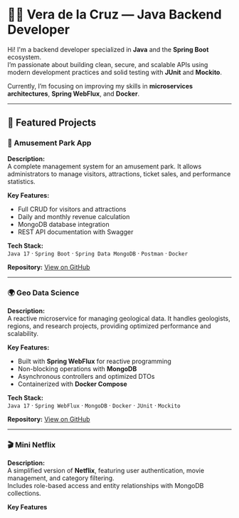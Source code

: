 # 👩‍💻 Vera de la Cruz — Java Backend Developer

Hi! I'm a backend developer specialized in **Java** and the **Spring Boot** ecosystem.  
I’m passionate about building clean, secure, and scalable APIs using modern development practices and solid testing with **JUnit** and **Mockito**.  

Currently, I’m focusing on improving my skills in **microservices architectures**, **Spring WebFlux**, and **Docker**.

---

## 🚀 Featured Projects

### 🎢 Amusement Park App
**Description:**  
A complete management system for an amusement park. It allows administrators to manage visitors, attractions, ticket sales, and performance statistics.

**Key Features:**
- Full CRUD for visitors and attractions  
- Daily and monthly revenue calculation  
- MongoDB database integration  
- REST API documentation with Swagger  

**Tech Stack:**  
`Java 17` · `Spring Boot` · `Spring Data MongoDB` · `Postman` · `Docker`  

**Repository:** [View on GitHub](https://github.com/your-username/amusement-park-app)

---

### 🌍 Geo Data Science
**Description:**  
A reactive microservice for managing geological data. It handles geologists, regions, and research projects, providing optimized performance and scalability.

**Key Features:**
- Built with **Spring WebFlux** for reactive programming  
- Non-blocking operations with **MongoDB**  
- Asynchronous controllers and optimized DTOs  
- Containerized with **Docker Compose**  

**Tech Stack:**  
`Java 17` · `Spring WebFlux` · `MongoDB` · `Docker` · `JUnit` · `Mockito`  

**Repository:** [View on GitHub](https://github.com/your-username/geodata-service)

---

### 🎬 Mini Netflix
**Description:**  
A simplified version of **Netflix**, featuring user authentication, movie management, and category filtering.  
Includes role-based access and entity relationships with MongoDB collections.

**Key Features**
